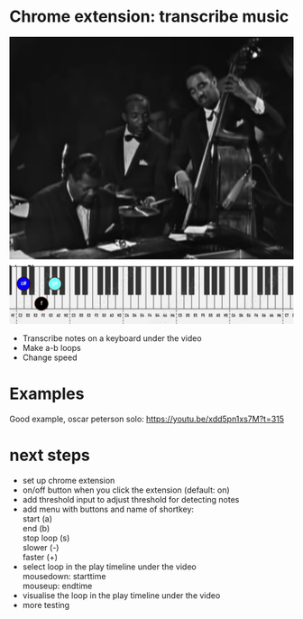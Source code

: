 # Chrome extension: transcribe music

![Screenshot](assets/screenshot.png)

- Transcribe notes on a keyboard under the video 
- Make a-b loops
- Change speed

# Examples

Good example, oscar peterson solo:
https://youtu.be/xdd5pn1xs7M?t=315

# next steps

- set up chrome extension
- on/off button when you click the extension (default: on)
- add threshold input to adjust threshold for detecting notes  
- add menu with buttons and name of shortkey:  
start (a)  
end (b)  
stop loop (s)  
slower (-)  
faster (+)  
- select loop in the play timeline under the video  
mousedown: starttime  
mouseup: endtime  
- visualise the loop in the play timeline under the video  
- more testing  